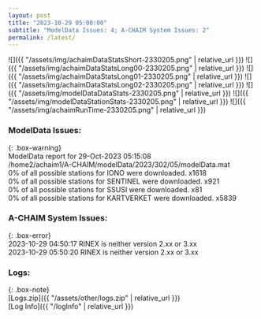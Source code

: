 ```yaml
---
layout: post
title: "2023-10-29 05:00:00"
subtitle: "ModelData Issues: 4; A-CHAIM System Issues: 2"
permalink: /latest/
---
```


![]({{ "/assets/img/achaimDataStatsShort-2330205.png" | relative_url }})
![]({{ "/assets/img/achaimDataStatsLong00-2330205.png" | relative_url }})
![]({{ "/assets/img/achaimDataStatsLong01-2330205.png" | relative_url }})
![]({{ "/assets/img/achaimDataStatsLong02-2330205.png" | relative_url }})
![]({{ "/assets/img/modelDataDataStats-2330205.png" | relative_url }})
![]({{ "/assets/img/modelDataStationStats-2330205.png" | relative_url }})
![]({{ "/assets/img/achaimRunTime-2330205.png" | relative_url }})


### ModelData Issues:  
  
{: .box-warning}  
 ModelData report for 29-Oct-2023 05:15:08   
 /home2/achaim1/A-CHAIM/modelData/2023/302/05/modelData.mat   
 0% of all possible stations for IONO were downloaded. x1618   
 0% of all possible stations for SENTINEL were downloaded. x921   
 0% of all possible stations for SSUSI were downloaded. x81   
 0% of all possible stations for KARTVERKET were downloaded. x5839   
  
### A-CHAIM System Issues:  
  
{: .box-error}  
2023-10-29 04:50:17 RINEX is neither version 2.xx or 3.xx  
2023-10-29 05:50:20 RINEX is neither version 2.xx or 3.xx  

### Logs:  
  
{: .box-note}  
[Logs.zip]({{ "/assets/other/logs.zip" | relative_url }})  
[Log Info]({{ "/logInfo" | relative_url }})  
